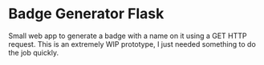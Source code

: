 # Badge Generator Flask

Small web app to generate a badge with a name on it using a GET HTTP request.
This is an extremely WIP prototype, I just needed something to do the job quickly.
